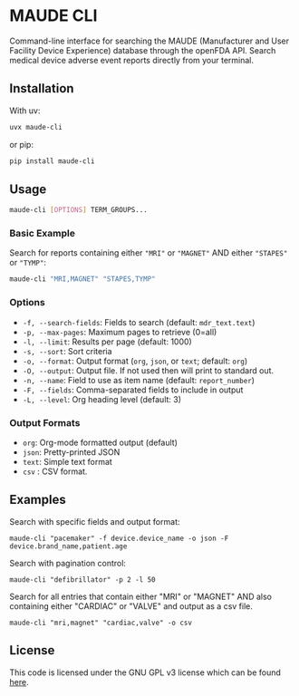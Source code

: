 # MAUDE CLI

Command-line interface for searching the MAUDE (Manufacturer and User Facility Device Experience) database through the openFDA API. Search medical device adverse event reports directly from your terminal.


## Installation

With uv:

```sh
uvx maude-cli
```

or pip:

```sh
pip install maude-cli
```

## Usage

```sh
maude-cli [OPTIONS] TERM_GROUPS...
```

### Basic Example

Search for reports containing either `"MRI"` or `"MAGNET"` AND either `"STAPES"` or `"TYMP"`:

```sh
maude-cli "MRI,MAGNET" "STAPES,TYMP"
```

### Options

-   `-f, --search-fields`: Fields to search (default: `mdr_text.text`)
-   `-p, --max-pages`: Maximum pages to retrieve (0=all)
-   `-l, --limit`: Results per page (default: 1000)
-   `-s, --sort`: Sort criteria
-   `-o, --format`: Output format (`org`, `json`, or `text`; default: `org`)
-   `-O, --output`: Output file. If not used then will print to standard out.
-   `-n, --name`: Field to use as item name (default: `report_number`)
-   `-F, --fields`: Comma-separated fields to include in output
-   `-L, --level`: Org heading level (default: 3)


### Output Formats

-   `org`: Org-mode formatted output (default)
-   `json`: Pretty-printed JSON
-   `text`: Simple text format
-   `csv` : CSV format.



## Examples

Search with specific fields and output format:

```
maude-cli "pacemaker" -f device.device_name -o json -F device.brand_name,patient.age
```

Search with pagination control:

```
maude-cli "defibrillator" -p 2 -l 50
```

Search for all entries that contain either "MRI" or "MAGNET" AND also containing either "CARDIAC" or "VALVE" and output as a csv file.

```
maude-cli "mri,magnet" "cardiac,valve" -o csv
```


## License

This code is licensed under the GNU GPL v3 license which can be found [here](LICENSE).
